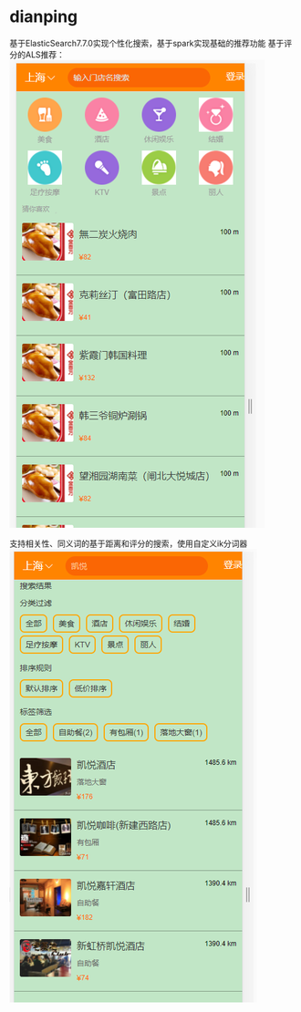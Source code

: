 # dianping
基于ElasticSearch7.7.0实现个性化搜索，基于spark实现基础的推荐功能
基于评分的ALS推荐：
![image](https://github.com/bfyjr/dianping/blob/master/img/h5%E9%A1%B5%E9%9D%A2.PNG)  
  
    
支持相关性、同义词的基于距离和评分的搜索，使用自定义ik分词器  
![image](https://github.com/bfyjr/dianping/blob/master/img/%E6%90%9C%E7%B4%A2%E7%BB%93%E6%9E%9C.PNG)  


